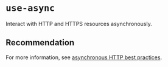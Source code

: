 # `use-async`

Interact with HTTP and HTTPS resources asynchronously.

## Recommendation

For more information, see [asynchronous HTTP best practices](https://docs.microsoft.com/powerapps/developer/model-driven-apps/best-practices/business-logic/interact-http-https-resources-asynchronously).